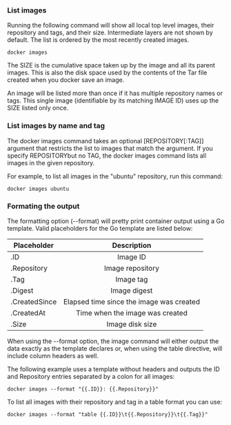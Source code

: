 
### List images

Running the following command will show all local top level images, their repository and tags, and their size. Intermediate layers are not shown by default. The list is ordered by the most recently created images.

```
docker images
```
The SIZE is the cumulative space taken up by the image and all its parent images. This is also the disk space used by the contents of the Tar file created when you docker save an image.

An image will be listed more than once if it has multiple repository names or tags. This single image (identifiable by its matching IMAGE ID) uses up the SIZE listed only once.

### List images by name and tag

The docker images command takes an optional [REPOSITORY[:TAG]] argument that restricts the list to images that match the argument. If you specify REPOSITORYbut no TAG, the docker images command lists all images in the given repository.

For example, to list all images in the "ubuntu" repository, run this command:
```
docker images ubuntu
```

### Formating the output
The formatting option (--format) will pretty print container output using a Go template.
Valid placeholders for the Go template are listed below:

| Placeholder   |      Description      |
|----------|:-------------:|
| .ID |  Image ID |
| .Repository |  Image repository |
| .Tag |  Image tag |
| .Digest |  Image digest |
| .CreatedSince |  Elapsed time since the image was created |
| .CreatedAt |  Time when the image was created |
| .Size |  Image disk size |

When using the --format option, the image command will either output the data exactly as the template declares or, when using the table directive, will include column headers as well.

The following example uses a template without headers and outputs the ID and Repository entries separated by a colon for all images:
```
docker images --format "{{.ID}}: {{.Repository}}"
```

To list all images with their repository and tag in a table format you can use:
```
docker images --format "table {{.ID}}\t{{.Repository}}\t{{.Tag}}"
```